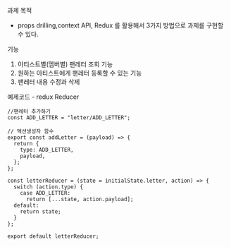 과제 목적

- props drilling,context API, Redux 를 활용해서 3가지 방법으로 과제를 구현할 수 있다.

기능

1. 아티스트별(멤버별) 팬레터 조회 기능
2. 원하는 아티스트에게 팬레터 등록할 수 있는 기능
3. 팬레터 내용 수정과 삭제

예제코드 - redux Reducer

```
//팬레터 추가하기
const ADD_LETTER = "letter/ADD_LETTER";

// 액션생성자 함수
export const addLetter = (payload) => {
  return {
    type: ADD_LETTER,
    payload,
  };
};

const letterReducer = (state = initialState.letter, action) => {
  switch (action.type) {
    case ADD_LETTER:
      return [...state, action.payload];
  default:
    return state;
  }
};

export default letterReducer;
```

